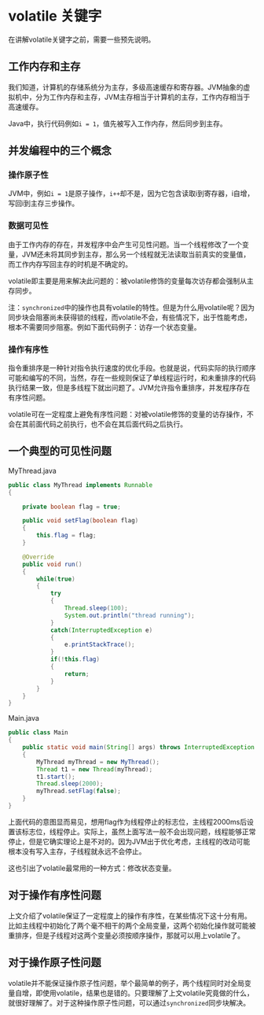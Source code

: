 # volatile 关键字

在讲解volatile关键字之前，需要一些预先说明。

## 工作内存和主存

我们知道，计算机的存储系统分为主存，多级高速缓存和寄存器。JVM抽象的虚拟机中，分为工作内存和主存，JVM主存相当于计算机的主存，工作内存相当于高速缓存。

Java中，执行代码例如`i = 1`，值先被写入工作内存，然后同步到主存。

## 并发编程中的三个概念

### 操作原子性

JVM中，例如`i = 1`是原子操作，`i++`却不是，因为它包含读取i到寄存器，i自增，写回i到主存三步操作。

### 数据可见性

由于工作内存的存在，并发程序中会产生可见性问题。当一个线程修改了一个变量，JVM还未将其同步到主存，那么另一个线程就无法读取当前真实的变量值，而工作内存写回主存的时机是不确定的。

volatile即主要是用来解决此问题的：被volatile修饰的变量每次访存都会强制从主存同步。

注：`synchronized`中的操作也具有volatile的特性。但是为什么用volatile呢？因为同步块会阻塞尚未获得锁的线程，而volatile不会，有些情况下，出于性能考虑，根本不需要同步阻塞。例如下面代码例子：访存一个状态变量。

### 操作有序性

指令重排序是一种针对指令执行速度的优化手段。也就是说，代码实际的执行顺序可能和编写的不同，当然，存在一些规则保证了单线程运行时，和未重排序的代码执行结果一致，但是多线程下就出问题了。JVM允许指令重排序，并发程序存在有序性问题。

volatile可在一定程度上避免有序性问题：对被volatile修饰的变量的访存操作，不会在其前面代码之前执行，也不会在其后面代码之后执行。

## 一个典型的可见性问题

MyThread.java
```java
public class MyThread implements Runnable
{

	private boolean flag = true;

	public void setFlag(boolean flag)
	{
		this.flag = flag;
	}

	@Override
	public void run()
	{
		while(true)
		{
			try
			{
				Thread.sleep(100);
				System.out.println("thread running");
			}
			catch(InterruptedException e)
			{
				e.printStackTrace();
			}
			if(!this.flag)
			{
				return;
			}
		}
	}
}
```

Main.java
```java
public class Main
{
	public static void main(String[] args) throws InterruptedException
	{
		MyThread myThread = new MyThread();
		Thread t1 = new Thread(myThread);
		t1.start();
		Thread.sleep(2000);
		myThread.setFlag(false);
	}
}
```

上面代码的意图显而易见，想用flag作为线程停止的标志位，主线程2000ms后设置该标志位，线程停止。实际上，虽然上面写法一般不会出现问题，线程能够正常停止，但是它确实理论上是不对的。因为JVM出于优化考虑，主线程的改动可能根本没有写入主存，子线程就永远不会停止。

这也引出了volatile最常用的一种方式：修改状态变量。

## 对于操作有序性问题

上文介绍了volatile保证了一定程度上的操作有序性，在某些情况下这十分有用。比如主线程中初始化了两个毫不相干的两个全局变量，这两个初始化操作就可能被重排序，但是子线程对这两个变量必须按顺序操作，那就可以用上volatile了。

## 对于操作原子性问题

volatile并不能保证操作原子性问题，举个最简单的例子，两个线程同时对全局变量自增，即使用volatile，结果也是错的。只要理解了上文volatile究竟做的什么，就很好理解了。对于这种操作原子性问题，可以通过`synchronized`同步块解决。
